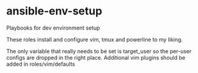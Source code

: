 # ansible-env-setup
Playbooks for dev environment setup

These roles install and configure vim, tmux and powerline to my liking. 

The only variable that really needs to be set is target_user so the per-user configs are dropped in the right place.
Additional vim plugins should be added in roles/vim/defaults
